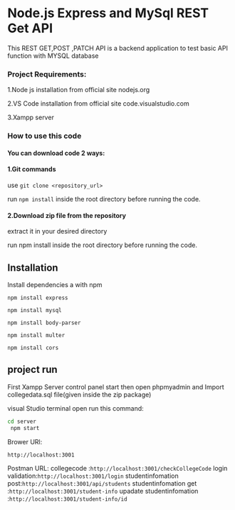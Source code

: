  # Node.js Express and MySql REST Get API    
 This REST GET,POST ,PATCH API is a backend application to test basic API function with MYSQL database


###  Project Requirements:
 1.Node js  installation from official site nodejs.org 

 2.VS Code  installation from official site code.visualstudio.com

 3.Xampp server

### How to use  this code 
#### You can download code 2 ways:
#### 1.Git commands
   use 
    ```git clone <repository_url>```
  
   run
    ```npm install``` 
    inside the root  directory before running the code.

#### 2.Download zip file from the repository 

extract it in your desired directory 

 run npm install inside the root  directory before running the code.




## Installation

Install dependencies a with npm

 ```
 npm install express
``` 
 ```
 npm install mysql
```
 ```
 npm install body-parser
```  
  ```
 npm install multer
``` 
```
npm install cors
```
##  project run
First Xampp Server control panel start
then open phpmyadmin and Import collegedata.sql file(given inside the zip package)

visual Studio terminal open  run this command:
```bash
cd server
 npm start
```
Brower URl:
```
http://localhost:3001
```
Postman URL:
collegecode :```http://localhost:3001/checkCollegeCode```
login validation:```http://localhost:3001/login```
studentinfomation post:```http://localhost:3001/api/students```
studentinfomation get :```http://localhost:3001/student-info```
upadate studentinfomation :```http://localhost:3001/student-info/id ```



